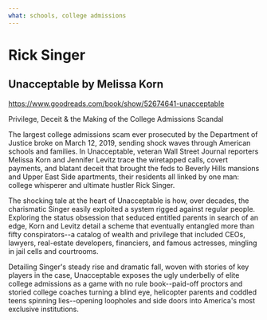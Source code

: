 ```yaml
---
what: schools, college admissions
---
```


# Rick Singer

## Unacceptable by Melissa Korn

<https://www.goodreads.com/book/show/52674641-unacceptable>

Privilege, Deceit & the Making of the College Admissions Scandal

The largest college admissions scam ever prosecuted by the Department of Justice broke on March 12, 2019, sending shock waves through American schools and families. In Unacceptable, veteran Wall Street Journal reporters Melissa Korn and Jennifer Levitz trace the wiretapped calls, covert payments, and blatant deceit that brought the feds to Beverly Hills mansions and Upper East Side apartments, their residents all linked by one man: college whisperer and ultimate hustler Rick Singer.

The shocking tale at the heart of Unacceptable is how, over decades, the charismatic Singer easily exploited a system rigged against regular people. Exploring the status obsession that seduced entitled parents in search of an edge, Korn and Levitz detail a scheme that eventually entangled more than fifty conspirators--a catalog of wealth and privilege that included CEOs, lawyers, real-estate developers, financiers, and famous actresses, mingling in jail cells and courtrooms.

Detailing Singer's steady rise and dramatic fall, woven with stories of key players in the case, Unacceptable exposes the ugly underbelly of elite college admissions as a game with no rule book--paid-off proctors and storied college coaches turning a blind eye, helicopter parents and coddled teens spinning lies--opening loopholes and side doors into America's most exclusive institutions.
